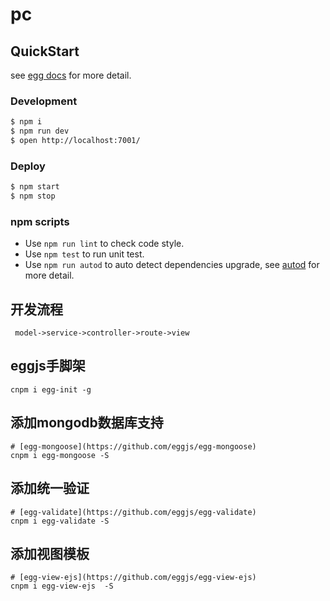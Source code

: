 # pc

## QuickStart

<!-- add docs here for user -->

see [egg docs][egg] for more detail.

### Development

```bash
$ npm i
$ npm run dev
$ open http://localhost:7001/
```

### Deploy

```bash
$ npm start
$ npm stop
```

### npm scripts

- Use `npm run lint` to check code style.
- Use `npm test` to run unit test.
- Use `npm run autod` to auto detect dependencies upgrade, see [autod](https://www.npmjs.com/package/autod) for more detail.


[egg]: https://eggjs.org


## 开发流程
```
 model->service->controller->route->view
```

## eggjs手脚架
```
cnpm i egg-init -g
```

## 添加mongodb数据库支持
```
# [egg-mongoose](https://github.com/eggjs/egg-mongoose)
cnpm i egg-mongoose -S
```

## 添加统一验证
```
# [egg-validate](https://github.com/eggjs/egg-validate)
cnpm i egg-validate -S
```

## 添加视图模板
```
# [egg-view-ejs](https://github.com/eggjs/egg-view-ejs)
cnpm i egg-view-ejs  -S
```